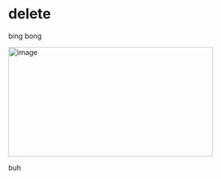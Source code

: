 # delete


bing bong

<img width="410" height="220" alt="image" src="https://github.com/user-attachments/assets/d73c9c51-9d9d-43b6-a4e1-c82464b1d95b" />

buh
